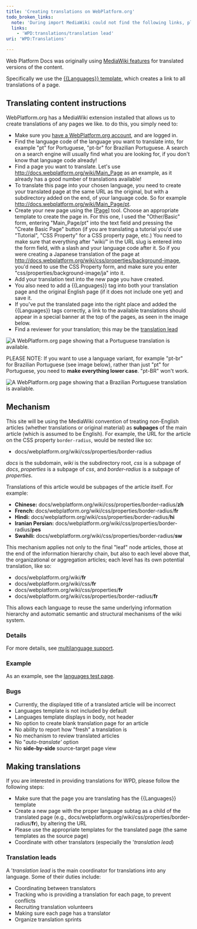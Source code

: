 ```yaml
---
title: 'Creating translations on WebPlatform.org'
todo_broken_links:
  note: 'During import MediaWiki could not find the following links, please fix and adjust this list.'
  links:
    - 'WPD:translations/translation lead'
uri: 'WPD:Translations'

---
```

Web Platform Docs was originally using [MediaWiki features](http://www.mediawiki.org/wiki/Languages) for translated versions of the content.

Specifically we use the [{{Languages}} template](http://www.mediawiki.org/wiki/Template:Languages), which creates a link to all translations of a page.

## Translating content instructions

WebPlatform.org has a MediaWiki extension installed that allows us to create translations of any pages we like. to do this, you simply need to:

-   Make sure you [have a WebPlatform.org account](http://docs.webplatform.org/wiki/WPD:Editors_Guide/step_1_register_for_a_wiki_account), and are logged in.
-   Find the language code of the language you want to translate into, for example "pt" for Portuguese, "pt-br" for Brazilian Portuguese. A search on a search engine will usually find what you are looking for, if you don't know that language code already!
-   Find a page you want to translate. Let's use <http://docs.webplatform.org/wiki/Main_Page> as an example, as it already has a good number of translations available!
-   To translate this page into your chosen language, you need to create your translated page at the same URL as the original, but with a subdirectory added on the end, of your language code. So for example <http://docs.webplatform.org/wiki/Main_Page/pt>.
-   Create your new page using the [[Page](http://docs.webplatform.org/wiki/WPD:New_Page%7CNew)] tool. Choose an appropriate template to create the page in. For this one, I used the "Other/Basic" form, entering "Main\_Page/pt" into the text field and pressing the "Create Basic Page" button (if you are translating a tutorial you'd use "Tutorial", "CSS Property" for a CSS property page, etc.) You need to make sure that everything after "wiki/" in the URL slug is entered into the form field, with a slash and your language code after it. So if you were creating a Japanese translation of the page at <http://docs.webplatform.org/wiki/css/properties/background-image>, you'd need to use the CSS Property form, and make sure you enter "css/properties/background-image/ja" into it.
-   Add your translation text into the new page you have created.
-   You also need to add a {{Languages}} tag into both your translation page and the original English page (if it does not include one yet) and save it.
-   If you've put the translated page into the right place and added the {{Languages}} tags correctly, a link to the available translations should appear in a special banner at the top of the pages, as seen in the image below.
-   Find a reviewer for your translation; this may be the [translation lead](/w/index.php?title=WPD:translations/translation_lead&action=edit&redlink=1)

![A WebPlatform.org page showing that a Portuguese translation is available.](/WPD/assets/public/d/d3/translation1.jpg)

PLEASE NOTE: If you want to use a language variant, for example "pt-br" for Brazilian Portuguese (see image below), rather than just "pt" for Portuguese, you need to **make everything lower case**. "pt-BR" won't work.

![A WebPlatform.org page showing that a Brazilian Portuguese translation is available.](/WPD/assets/public/a/af/translation2.jpg)

## Mechanism

This site will be using the MediaWiki convention of treating non-English articles (whether translations or original material) as **subpages** of the main article (which is assumed to be English). For example, the URL for the article on the CSS property `border-radius`, would be nested like so:

-   docs/webplatform.org/wiki/css/properties/border-radius

*docs* is the subdomain, *wiki* is the subdirectory root, *css* is a subpage of *docs*, *properties* is a subpage of *css*, and *border-radius* is a subpage of *properties*.

Translations of this article would be subpages of the article itself. For example:

-   **Chinese:** docs/webplatform.org/wiki/css/properties/border-radius/**zh**
-   **French:** docs/webplatform.org/wiki/css/properties/border-radius/**fr**
-   **Hindi:** docs/webplatform.org/wiki/css/properties/border-radius/**hi**
-   **Iranian Persian:** docs/webplatform.org/wiki/css/properties/border-radius/**pes**
-   **Swahili:** docs/webplatform.org/wiki/css/properties/border-radius/**sw**

This mechanism applies not only to the final "leaf" node articles, those at the end of the information hierarchy chain, but also to each level above that, the organizational or aggregation articles; each level has its own potential translation, like so:

-   docs/webplatform.org/wiki/**fr**
-   docs/webplatform.org/wiki/css/**fr**
-   docs/webplatform.org/wiki/css/properties/**fr**
-   docs/webplatform.org/wiki/css/properties/border-radius/**fr**

This allows each language to reuse the same underlying information hierarchy and automatic semantic and structural mechanisms of the wiki system.

### Details

For more details, see [multilanguage support](/WPD:Multilanguage_Support).

### Example

As an example, see the [languages test page](/WPD:Languages).

### Bugs

-   Currently, the displayed title of a translated article will be incorrect
-   Languages template is not included by default
-   Languages template displays in body, not header
-   No option to create blank translation page for an article
-   No ability to report how "fresh" a translation is
-   No mechanism to review translated articles
-   No "*auto-translate'* option
-   No **side-by-side** source-target page view

## Making translations

If you are interested in providing translations for WPD, please follow the following steps:

-   Make sure that the page you are translating has the {{Languages}} template
-   Create a new page with the proper language subtag as a child of the translated page (e.g., docs/webplatform.org/wiki/css/properties/border-radius/**fr**), by altering the URL
-   Please use the appropriate templates for the translated page (the same templates as the source page)
-   Coordinate with other translators (especially the '*translation lead*)

### Translation leads

A '*translation lead* is the main coordinator for translations into any language. Some of their duties include:

-   Coordinating between translators
-   Tracking who is providing a translation for each page, to prevent conflicts
-   Recruiting translation volunteers
-   Making sure each page has a translator
-   Organize translation sprints
